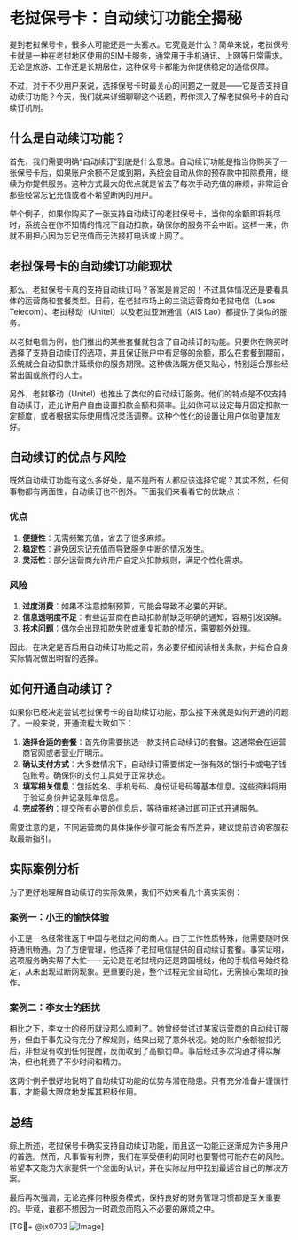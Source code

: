 # 老挝保号卡：自动续订功能全揭秘

提到老挝保号卡，很多人可能还是一头雾水。它究竟是什么？简单来说，老挝保号卡就是一种在老挝地区使用的SIM卡服务，通常用于手机通讯、上网等日常需求。无论是旅游、工作还是长期居住，这种保号卡都能为你提供稳定的通信保障。

不过，对于不少用户来说，选择保号卡时最关心的问题之一就是——它是否支持自动续订功能？今天，我们就来详细聊聊这个话题，帮你深入了解老挝保号卡的自动续订机制。

## 什么是自动续订功能？

首先，我们需要明确“自动续订”到底是什么意思。自动续订功能是指当你购买了一张保号卡后，如果账户余额不足或到期，系统会自动从你的预存款中扣除费用，继续为你提供服务。这种方式最大的优点就是省去了每次手动充值的麻烦，非常适合那些经常忘记充值或者不希望断网的用户。

举个例子，如果你购买了一张支持自动续订的老挝保号卡，当你的余额即将耗尽时，系统会在你不知情的情况下自动扣款，确保你的服务不会中断。这样一来，你就不用担心因为忘记充值而无法接打电话或上网了。

## 老挝保号卡的自动续订功能现状

那么，老挝保号卡真的支持自动续订吗？答案是肯定的！不过具体情况还是要看具体的运营商和套餐类型。目前，在老挝市场上的主流运营商如老挝电信（Laos Telecom）、老挝移动（Unitel）以及老挝亚洲通信（AIS Lao）都提供了类似的服务。

以老挝电信为例，他们推出的某些套餐就包含了自动续订的功能。只要你在购买时选择了支持自动续订的选项，并且保证账户中有足够的余额，那么在套餐到期前，系统就会自动扣款并延续你的服务期限。这种做法既方便又贴心，特别适合那些经常出国或旅行的人士。

另外，老挝移动（Unitel）也推出了类似的自动续订服务。他们的特点是不仅支持自动续订，还允许用户自由设置扣款金额和频率。比如你可以设定每月固定扣款一定额度，或者根据实际使用情况灵活调整。这种个性化的设置让用户体验更加友好。

## 自动续订的优点与风险

既然自动续订功能有这么多好处，是不是所有人都应该选择它呢？其实不然，任何事物都有两面性，自动续订也不例外。下面我们来看看它的优缺点：

### 优点

1. **便捷性**：无需频繁充值，省去了很多麻烦。
2. **稳定性**：避免因忘记充值而导致服务中断的情况发生。
3. **灵活性**：部分运营商允许用户自定义扣款规则，满足个性化需求。

### 风险

1. **过度消费**：如果不注意控制预算，可能会导致不必要的开销。
2. **信息透明度不足**：有些运营商在自动扣款前缺乏明确的通知，容易引发误解。
3. **技术问题**：偶尔会出现扣款失败或重复扣款的情况，需要额外处理。

因此，在决定是否启用自动续订功能之前，务必要仔细阅读相关条款，并结合自身实际情况做出明智的选择。

## 如何开通自动续订？

如果你已经决定尝试老挝保号卡的自动续订功能，那么接下来就是如何开通的问题了。一般来说，开通流程大致如下：

1. **选择合适的套餐**：首先你需要挑选一款支持自动续订的套餐。这通常会在运营商官网或者营业厅明示。
2. **确认支付方式**：大多数情况下，自动续订需要绑定一张有效的银行卡或电子钱包账号。确保你的支付工具处于正常状态。
3. **填写相关信息**：包括姓名、手机号码、身份证号码等基本信息。这些资料将用于验证身份并记录账单信息。
4. **完成签约**：提交所有必要的信息后，等待审核通过即可正式开通服务。

需要注意的是，不同运营商的具体操作步骤可能会有所差异，建议提前咨询客服获取最新指引。

## 实际案例分析

为了更好地理解自动续订的实际效果，我们不妨来看几个真实案例：

### 案例一：小王的愉快体验

小王是一名经常往返于中国与老挝之间的商人。由于工作性质特殊，他需要随时保持通讯畅通。为了方便管理，他选择了老挝电信提供的自动续订套餐。事实证明，这项服务确实帮了大忙——无论是在老挝境内还是跨国境线，他的手机信号始终稳定，从未出现过断网现象。更重要的是，整个过程完全自动化，无需操心繁琐的操作。

### 案例二：李女士的困扰

相比之下，李女士的经历就没那么顺利了。她曾经尝试过某家运营商的自动续订服务，但由于事先没有充分了解规则，结果出现了意外状况。她的账户余额被扣光后，非但没有收到任何提醒，反而收到了高额罚单。事后经过多次沟通才得以解决，但也耗费了不少时间和精力。

这两个例子很好地说明了自动续订功能的优势与潜在隐患。只有充分准备并谨慎行事，才能最大限度地发挥其积极作用。

## 总结

综上所述，老挝保号卡确实支持自动续订功能，而且这一功能正逐渐成为许多用户的首选。然而，凡事皆有利弊，我们在享受便利的同时也要警惕可能存在的风险。希望本文能为大家提供一个全面的认识，并在实际应用中找到最适合自己的解决方案。

最后再次强调，无论选择何种服务模式，保持良好的财务管理习惯都是至关重要的。毕竟，谁都不想因为一时疏忽而陷入不必要的麻烦之中。

[TG💪+ @jx0703 ![Image](https://github.com/user-attachments/assets/dbca1d08-cadb-493c-b0ec-ad6f7a83f270)]